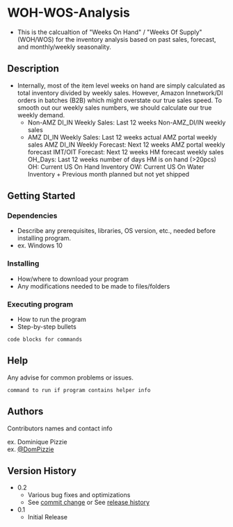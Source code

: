 # WOH-WOS-Analysis
* This is the calcualtion of "Weeks On Hand" / "Weeks Of Supply" (WOH/WOS) for the inventory analysis based on past sales, forecast, and monthly/weekly seasonality.  

## Description
* Internally, most of the item level weeks on hand are simply calculated as total inventory divided by weekly sales. However, Amazon Innetwork/DI orders in batches (B2B) which might overstate our true sales speed. To smooth out our weekly sales numbers, we should calculate our true weekly demand.
   - Non-AMZ DI_IN Weekly Sales: Last 12 weeks Non-AMZ_DI/IN weekly sales
   - AMZ DI_IN Weekly Sales: Last 12 weeks actual AMZ portal weekly sales
AMZ DI_IN Weekly Forecast: Next 12 weeks AMZ portal weekly forecast
IMT/OIT Forecast: Next 12 weeks HM forecast weekly sales 
OH_Days: Last 12 weeks number of days HM is on hand (>20pcs)
OH: Current US On Hand Inventory
OW: Current US On Water Inventory + Previous month planned but not yet shipped


## Getting Started

### Dependencies

* Describe any prerequisites, libraries, OS version, etc., needed before installing program.
* ex. Windows 10

### Installing

* How/where to download your program
* Any modifications needed to be made to files/folders

### Executing program

* How to run the program
* Step-by-step bullets
```
code blocks for commands
```

## Help

Any advise for common problems or issues.
```
command to run if program contains helper info
```

## Authors

Contributors names and contact info

ex. Dominique Pizzie  
ex. [@DomPizzie](https://twitter.com/dompizzie)

## Version History

* 0.2
    * Various bug fixes and optimizations
    * See [commit change]() or See [release history]()
* 0.1
    * Initial Release
